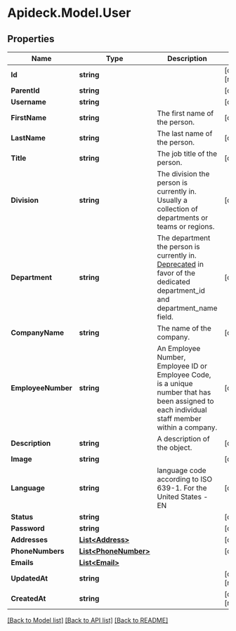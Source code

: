 # Apideck.Model.User

## Properties

Name | Type | Description | Notes
------------ | ------------- | ------------- | -------------
**Id** | **string** |  | [optional] [readonly] 
**ParentId** | **string** |  | [optional] 
**Username** | **string** |  | [optional] 
**FirstName** | **string** | The first name of the person. | [optional] 
**LastName** | **string** | The last name of the person. | [optional] 
**Title** | **string** | The job title of the person. | [optional] 
**Division** | **string** | The division the person is currently in. Usually a collection of departments or teams or regions. | [optional] 
**Department** | **string** | The department the person is currently in. [Deprecated](https://developers.apideck.com/changelog) in favor of the dedicated department_id and department_name field. | [optional] 
**CompanyName** | **string** | The name of the company. | [optional] 
**EmployeeNumber** | **string** | An Employee Number, Employee ID or Employee Code, is a unique number that has been assigned to each individual staff member within a company. | [optional] 
**Description** | **string** | A description of the object. | [optional] 
**Image** | **string** |  | [optional] 
**Language** | **string** | language code according to ISO 639-1. For the United States - EN | [optional] 
**Status** | **string** |  | [optional] 
**Password** | **string** |  | [optional] 
**Addresses** | [**List&lt;Address&gt;**](Address.md) |  | [optional] 
**PhoneNumbers** | [**List&lt;PhoneNumber&gt;**](PhoneNumber.md) |  | [optional] 
**Emails** | [**List&lt;Email&gt;**](Email.md) |  | 
**UpdatedAt** | **string** |  | [optional] [readonly] 
**CreatedAt** | **string** |  | [optional] [readonly] 

[[Back to Model list]](../README.md#documentation-for-models) [[Back to API list]](../README.md#documentation-for-api-endpoints) [[Back to README]](../README.md)

